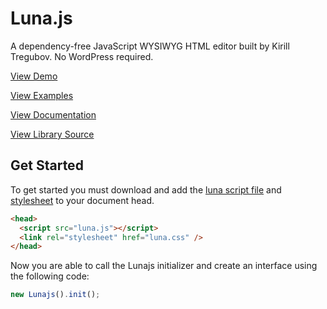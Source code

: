 # Luna.js

A dependency-free JavaScript WYSIWYG HTML editor built by Kirill Tregubov. No WordPress required.

[View Demo](https://lunajs.herokuapp.com/)

[View Examples](https://lunajs.herokuapp.com/examples.html)

[View Documentation](https://lunajs.herokuapp.com/documentation.html)

[View Library Source](https://lunajs.herokuapp.com/luna.js)

## Get Started

To get started you must download and add the [luna script file](https://github.com/KirillTregubov/lunajs/blob/main/luna.js) and [stylesheet](https://github.com/KirillTregubov/lunajs/blob/main/luna.css) to your document head.

```html
<head>
  <script src="luna.js"></script>
  <link rel="stylesheet" href="luna.css" />
</head>
```

Now you are able to call the Lunajs initializer and create an interface using the following code:

```javascript
new Lunajs().init();
```

